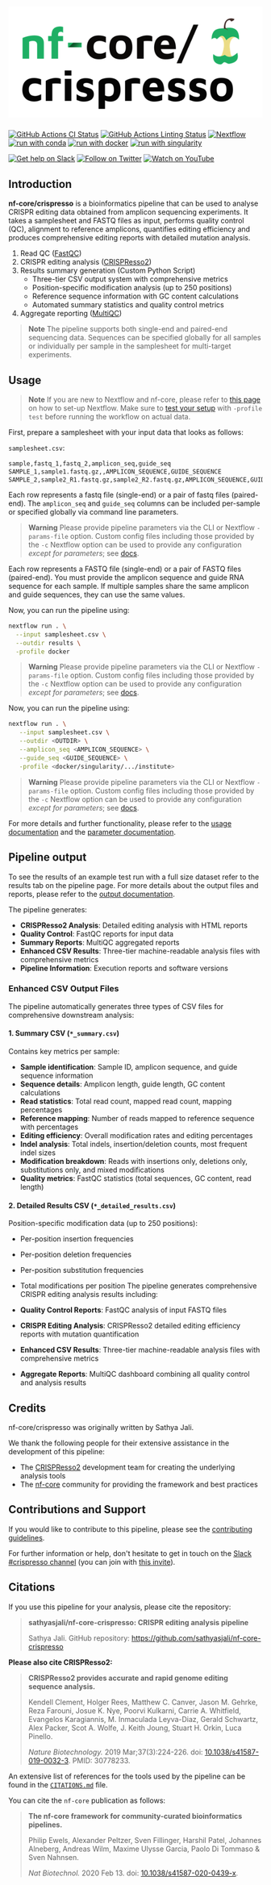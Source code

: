 <h1>
  <picture>
    <source media="(prefers-color-scheme: dark)" srcset="docs/images/nf-core-crispresso_logo_dark.png">
    <img alt="nf-core/crispresso" src="docs/images/nf-core-crispresso_logo_light.png">
  </picture>
</h1>

[![GitHub Actions CI Status](https://github.com/sathyasjali/nf-core-crispresso/actions/workflows/ci.yml/badge.svg)](https://github.com/sathyasjali/nf-core-crispresso/actions/workflows/ci.yml)
[![GitHub Actions Linting Status](https://github.com/sathyasjali/nf-core-crispresso/actions/workflows/linting.yml/badge.svg)](https://github.com/sathyasjali/nf-core-crispresso/actions/workflows/linting.yml)
[![Nextflow](https://img.shields.io/badge/nextflow%20DSL2-%E2%89%A524.10.5-23aa62.svg)](https://www.nextflow.io/)
[![run with conda](http://img.shields.io/badge/run%20with-conda-3EB049?labelColor=000000&logo=anaconda)](https://conda.io/)
[![run with docker](https://img.shields.io/badge/run%20with-docker-0db7ed?labelColor=000000&logo=docker)](https://www.docker.com/)
[![run with singularity](https://img.shields.io/badge/run%20with-singularity-1d355c.svg?labelColor=000000)](https://sylabs.io/docs/)

[![Get help on Slack](http://img.shields.io/badge/slack-nf--core%20%23crispresso-4A154B?labelColor=000000&logo=slack)](https://nfcore.slack.com/channels/crispresso)
[![Follow on Twitter](http://img.shields.io/badge/twitter-%40nf__core-1DA1F2?labelColor=000000&logo=twitter)](https://twitter.com/nf_core)
[![Watch on YouTube](http://img.shields.io/badge/youtube-nf--core-FF0000?labelColor=000000&logo=youtube)](https://www.youtube.com/c/nf-core)

## Introduction

**nf-core/crispresso** is a bioinformatics pipeline that can be used to analyse CRISPR editing data obtained from amplicon sequencing experiments. It takes a samplesheet and FASTQ files as input, performs quality control (QC), alignment to reference amplicons, quantifies editing efficiency and produces comprehensive editing reports with detailed mutation analysis.

1. Read QC ([FastQC](https://www.bioinformatics.babraham.ac.uk/projects/fastqc/))
2. CRISPR editing analysis ([CRISPResso2](https://crispresso.pinellolab.partners.org/))
3. Results summary generation (Custom Python Script)
   - Three-tier CSV output system with comprehensive metrics
   - Position-specific modification analysis (up to 250 positions)  
   - Reference sequence information with GC content calculations
   - Automated summary statistics and quality control metrics
4. Aggregate reporting ([MultiQC](http://multiqc.info/))

> **Note**
> The pipeline supports both single-end and paired-end sequencing data. Sequences can be specified globally for all samples or individually per sample in the samplesheet for multi-target experiments.

## Usage

> **Note**
> If you are new to Nextflow and nf-core, please refer to [this page](https://nf-co.re/docs/usage/installation) on how to set-up Nextflow. Make sure to [test your setup](https://nf-co.re/docs/usage/introduction#how-to-run-a-pipeline) with `-profile test` before running the workflow on actual data.

First, prepare a samplesheet with your input data that looks as follows:

`samplesheet.csv`:

```csv
sample,fastq_1,fastq_2,amplicon_seq,guide_seq
SAMPLE_1,sample1.fastq.gz,,AMPLICON_SEQUENCE,GUIDE_SEQUENCE
SAMPLE_2,sample2_R1.fastq.gz,sample2_R2.fastq.gz,AMPLICON_SEQUENCE,GUIDE_SEQUENCE
```

Each row represents a fastq file (single-end) or a pair of fastq files (paired-end). The `amplicon_seq` and `guide_seq` columns can be included per-sample or specified globally via command line parameters.

> **Warning**
> Please provide pipeline parameters via the CLI or Nextflow `-params-file` option. Custom config files including those provided by the `-c` Nextflow option can be used to provide any configuration _except for parameters_; see [docs](https://nf-co.re/usage/configuration#custom-configuration-files).

Each row represents a FASTQ file (single-end) or a pair of FASTQ files (paired-end). You must provide the amplicon sequence and guide RNA sequence for each sample. If multiple samples share the same amplicon and guide sequences, they can use the same values.

Now, you can run the pipeline using:

```bash
nextflow run . \
  --input samplesheet.csv \
  --outdir results \
  -profile docker
```

> **Warning**
> Please provide pipeline parameters via the CLI or Nextflow `-params-file` option. Custom config files including those provided by the `-c` Nextflow option can be used to provide any configuration _except for parameters_; see [docs](https://nf-co.re/usage/configuration#custom-configuration-files).

Now, you can run the pipeline using:

```bash
nextflow run . \
   --input samplesheet.csv \
   --outdir <OUTDIR> \
   --amplicon_seq <AMPLICON_SEQUENCE> \
   --guide_seq <GUIDE_SEQUENCE> \
   -profile <docker/singularity/.../institute>
```

> **Warning**
> Please provide pipeline parameters via the CLI or Nextflow `-params-file` option. Custom config files including those provided by the `-c` Nextflow option can be used to provide any configuration _except for parameters_; see [docs](https://nf-co.re/usage/configuration#custom-configuration-files).

For more details and further functionality, please refer to the [usage documentation](docs/usage.md) and the [parameter documentation](docs/usage.md).

## Pipeline output

To see the results of an example test run with a full size dataset refer to the results tab on the pipeline page. For more details about the output files and reports, please refer to the [output documentation](docs/output.md).

The pipeline generates:

- **CRISPResso2 Analysis**: Detailed editing analysis with HTML reports
- **Quality Control**: FastQC reports for input data
- **Summary Reports**: MultiQC aggregated reports
- **Enhanced CSV Results**: Three-tier machine-readable analysis files with comprehensive metrics
- **Pipeline Information**: Execution reports and software versions

### Enhanced CSV Output Files

The pipeline automatically generates three types of CSV files for comprehensive downstream analysis:

#### 1. Summary CSV (`*_summary.csv`)

Contains key metrics per sample:

- **Sample identification**: Sample ID, amplicon sequence, and guide sequence information
- **Sequence details**: Amplicon length, guide length, GC content calculations
- **Read statistics**: Total read count, mapped read count, mapping percentages
- **Reference mapping**: Number of reads mapped to reference sequence with percentages
- **Editing efficiency**: Overall modification rates and editing percentages
- **Indel analysis**: Total indels, insertion/deletion counts, most frequent indel sizes
- **Modification breakdown**: Reads with insertions only, deletions only, substitutions only, and mixed modifications
- **Quality metrics**: FastQC statistics (total sequences, GC content, read length)

#### 2. Detailed Results CSV (`*_detailed_results.csv`)

Position-specific modification data (up to 250 positions):

- Per-position insertion frequencies
- Per-position deletion frequencies
- Per-position substitution frequencies
- Total modifications per position
The pipeline generates comprehensive CRISPR editing analysis results including:

- **Quality Control Reports**: FastQC analysis of input FASTQ files
- **CRISPR Editing Analysis**: CRISPResso2 detailed editing efficiency reports with mutation quantification  
- **Enhanced CSV Results**: Three-tier machine-readable analysis files with comprehensive metrics
- **Aggregate Reports**: MultiQC dashboard combining all quality control and analysis results

## Credits

nf-core/crispresso was originally written by Sathya Jali.

We thank the following people for their extensive assistance in the development of this pipeline:

- The [CRISPResso2](https://crispresso.pinellolab.partners.org/) development team for creating the underlying analysis tools
- The [nf-core](https://nf-co.re/) community for providing the framework and best practices

## Contributions and Support

If you would like to contribute to this pipeline, please see the [contributing guidelines](.github/CONTRIBUTING.md).

For further information or help, don't hesitate to get in touch on the [Slack #crispresso channel](https://nfcore.slack.com/channels/crispresso) (you can join with [this invite](https://nf-co.re/join/slack)).

## Citations

If you use this pipeline for your analysis, please cite the repository:

> **sathyasjali/nf-core-crispresso: CRISPR editing analysis pipeline**
>
> Sathya Jali. GitHub repository: https://github.com/sathyasjali/nf-core-crispresso

**Please also cite CRISPResso2:**

> **CRISPResso2 provides accurate and rapid genome editing sequence analysis.**
>
> Kendell Clement, Holger Rees, Matthew C. Canver, Jason M. Gehrke, Reza Farouni, Josue K. Nye, Poorvi Kulkarni, Carrie A. Whitfield, Evangelos Karagiannis, M. Inmaculada Leyva-Diaz, Gerald Schwartz, Alex Packer, Scot A. Wolfe, J. Keith Joung, Stuart H. Orkin, Luca Pinello.
>
> _Nature Biotechnology._ 2019 Mar;37(3):224-226. doi: [10.1038/s41587-019-0032-3](https://doi.org/10.1038/s41587-019-0032-3). PMID: 30778233.

An extensive list of references for the tools used by the pipeline can be found in the [`CITATIONS.md`](CITATIONS.md) file.

You can cite the `nf-core` publication as follows:

> **The nf-core framework for community-curated bioinformatics pipelines.**
>
> Philip Ewels, Alexander Peltzer, Sven Fillinger, Harshil Patel, Johannes Alneberg, Andreas Wilm, Maxime Ulysse Garcia, Paolo Di Tommaso & Sven Nahnsen.
>
> _Nat Biotechnol._ 2020 Feb 13. doi: [10.1038/s41587-020-0439-x](https://dx.doi.org/10.1038/s41587-020-0439-x).
